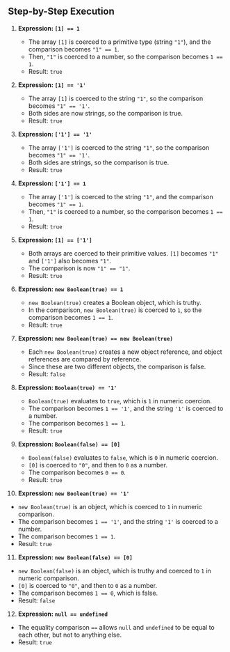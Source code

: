## Step-by-Step Execution

1. **Expression: `[1] == 1`**
   - The array `[1]` is coerced to a primitive type (string `"1"`), and the comparison becomes `"1" == 1`.
   - Then, `"1"` is coerced to a number, so the comparison becomes `1 == 1`.
   - Result: `true`

2. **Expression: `[1] == '1'`**
   - The array `[1]` is coerced to the string `"1"`, so the comparison becomes `"1" == '1'`.
   - Both sides are now strings, so the comparison is true.
   - Result: `true`

3. **Expression: `['1'] == '1'`**
   - The array `['1']` is coerced to the string `"1"`, so the comparison becomes `"1" == '1'`.
   - Both sides are strings, so the comparison is true.
   - Result: `true`

4. **Expression: `['1'] == 1`**
   - The array `['1']` is coerced to the string `"1"`, and the comparison becomes `"1" == 1`.
   - Then, `"1"` is coerced to a number, so the comparison becomes `1 == 1`.
   - Result: `true`

5. **Expression: `[1] == ['1']`**
   - Both arrays are coerced to their primitive values. `[1]` becomes `"1"` and `['1']` also becomes `"1"`.
   - The comparison is now `"1" == "1"`.
   - Result: `true`

6. **Expression: `new Boolean(true) == 1`**
   - `new Boolean(true)` creates a Boolean object, which is truthy.
   - In the comparison, `new Boolean(true)` is coerced to `1`, so the comparison becomes `1 == 1`.
   - Result: `true`

7. **Expression: `new Boolean(true) == new Boolean(true)`**
   - Each `new Boolean(true)` creates a new object reference, and object references are compared by reference.
   - Since these are two different objects, the comparison is false.
   - Result: `false`

8. **Expression: `Boolean(true) == '1'`**
   - `Boolean(true)` evaluates to `true`, which is `1` in numeric coercion.
   - The comparison becomes `1 == '1'`, and the string `'1'` is coerced to a number.
   - The comparison becomes `1 == 1`.
   - Result: `true`

9. **Expression: `Boolean(false) == [0]`**
   - `Boolean(false)` evaluates to `false`, which is `0` in numeric coercion.
   - `[0]` is coerced to `"0"`, and then to `0` as a number.
   - The comparison becomes `0 == 0`.
   - Result: `true`

10. **Expression: `new Boolean(true) == '1'`**
   - `new Boolean(true)` is an object, which is coerced to `1` in numeric comparison.
   - The comparison becomes `1 == '1'`, and the string `'1'` is coerced to a number.
   - The comparison becomes `1 == 1`.
   - Result: `true`

11. **Expression: `new Boolean(false) == [0]`**
   - `new Boolean(false)` is an object, which is truthy and coerced to `1` in numeric comparison.
   - `[0]` is coerced to `"0"`, and then to `0` as a number.
   - The comparison becomes `1 == 0`, which is false.
   - Result: `false`

12. **Expression: `null == undefined`**
   - The equality comparison `==` allows `null` and `undefined` to be equal to each other, but not to anything else.
   - Result: `true`
